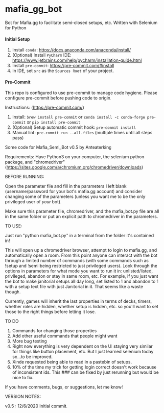 # mafia_gg_bot
Bot for Mafia.gg to facilitate semi-closed setups, etc. Written with Selenium for Python

#### Initial Setup

1. Install `conda`: https://docs.anaconda.com/anaconda/install/
2. (Optional) Install `PyCharm` IDE: https://www.jetbrains.com/help/pycharm/installation-guide.html
3. Install `pre-commit`: https://pre-commit.com/#install
4. In IDE, set `src` as the `Sources Root` of your project.


#### Pre-Commit
This repo is configured to use pre-commit to manage code hygiene.  Please configure pre-commit before pushing code to
origin.

Instructions: (https://pre-commit.com/)
1. Install: `brew install pre-commit` or `conda install -c conda-forge pre-commit` or `pip install pre-commit`
2. (Optional) Setup automatic commit hook: `pre-commit install`
3. Manual lint: `pre-commit run --all-files` (multiple times until all steps pass)


Some code for Mafia_Semi_Bot v0.5 by Anteaterking

Requirements: Have Python3 on your computer, the selenium python package, and "chromedriver" (https://sites.google.com/a/chromium.org/chromedriver/downloads)

BEFORE RUNNING:

Open the parameter file and fill in the parameters I left blank (username/password for your bot's mafia.gg account) and consider changing some of the parameters (unless you want me to be the only privileged user of *your* bot).

Make sure this parameter file, chromedriver, and the mafia_bot.py file are all in the same folder or put an explicit path to chromedriver in the parameters.

TO USE:

Just run "python mafia_bot.py" in a terminal from the folder it's contained in!

This will open up a chromedriver browser, attempt to login to mafia.gg, and automatically open a room. From this point anyone can interact with the bot through a limited number of commands (with some commands such as !setup and !semi being restricted to just privileged users). Look through the options in parameters for what mode you want to run it in: unlisted/listed, privileged, abandon or stay in same room, etc. For example, if you just want the bot to make janitorial setups all day long, set listed to 1 and abandon to 1 with a setup text file with just Janitorial in it. That seems like a waste though.

Currently, games will inherit the last properties in terms of decks, timers, whether roles are hidden, whether setup is hidden, etc. so you'll want to set those to the right things before letting it lose.


TO DO

1. Commands for changing those properties
2. Add other useful commands that people might want
3. More bug testing
4. Right now everything is very dependent on the UI staying very similar for things like button placement, etc. But I just learned selenium today so...to be improved.
5. Xinde requested being able to read in a pastebin of setups.
6. 10% of the time my trick for getting login correct doesn't work because of inconsistent ids. This ### can be fixed by just rerunning but would be nice to fix.

If you have comments, bugs, or suggestions, let me know!


VERSION NOTES:

v0.5 : 12/6/2020 Initial commit.
